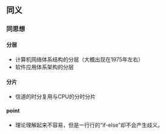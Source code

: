 ## 同义

### 同思想 
#### 分层
- 计算机网络体系结构的分层（大概出现在1975年左右）
- 软件应用体系架构的分层

#### 分片
- 信道的时分复用与CPU的分时分片

#### point
- 理论理解起来不容易，但是一行行的“if-else”却不会产生歧义。